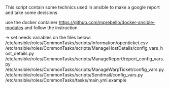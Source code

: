 This script contain some technics used in ansible to make a google report and take some decisions

use the docker container https://github.com/mprebello/docker-ansible-modules and follow the instruction

-> set needs variables on the files below:
/etc/ansible/roles/CommonTasks/scripts/Information/openticket.csv
/etc/ansible/roles/CommonTasks/scripts/ManageHostDetails/config_vars_host_details.py
/etc/ansible/roles/CommonTasks/scripts/ManageReport/report_config_vars.py
/etc/ansible/roles/CommonTasks/scripts/ManageWarpTicket/config_vars.py
/etc/ansible/roles/CommonTasks/scripts/Sendmail/config_vars.py
/etc/ansible/roles/CommonTasks/tasks/main.yml.example
